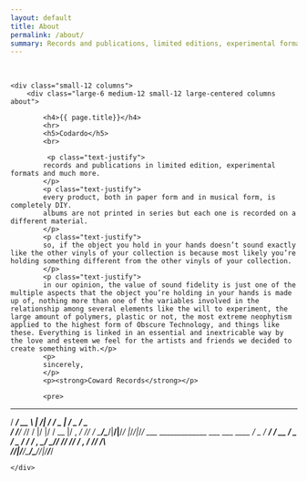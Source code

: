 ```yaml
---
layout: default
title: About
permalink: /about/
summary: Records and publications, limited editions, experimental formats and much more.
---
```


<div class="fullWidth">
  <br>


	<div class="small-12 columns">
		<div class="large-6 medium-12 small-12 large-centered columns about">

	        <h4>{{ page.title}}</h4> 
	        <hr>		
		    <h5>Codardo</h5>
		    <br>
		    
			 <p class="text-justify">
			records and publications in limited edition, experimental formats and much more.
			</p>
			<p class="text-justify">
			every product, both in paper form and in musical form, is completely DIY.
			albums are not printed in series but each one is recorded on a different material.
			</p>
			<p class="text-justify">
			so, if the object you hold in your hands doesn’t sound exactly like the other vinyls of your collection is because most likely you’re holding something different from the other vinyls of your collection.
			</p>
			<p class="text-justify">
			in our opinion, the value of sound fidelity is just one of the multiple aspects that the object you’re holding in your hands is made up of, nothing more than one of the variables involved in the relationship among several elements like the will to experiment, the large amount of polymers, plastic or not, the most extreme neophytism applied to the highest form of Obscure Technology, and things like these. Everything is linked in an essential and inextricable way by the love and esteem we feel for the artists and friends we decided to create something with.</p>
			<p>	
			sincerely,
			</p>
            <p><strong>Coward Records</strong></p> 

			<pre>
   _________ _      _____   ___  ___
  / ___/ __ \ | /| / / _ | / _ \/ _ \
 / /__/ /_/ / |/ |/ / __ |/ , _/ // /
 \___/\____/|__/|__/_/ |_/_/|_/____/
    ___  _____________  ___  ___  ____
   / _ \/ __/ ___/ __ \/ _ \/ _ \/ __/
  / , _/ _// /__/ /_/ / , _/ // /\ \
 /_/|_/___/\___/\____/_/|_/____/___/
            </pre> 
		</div>
		
	</div>
</div>
